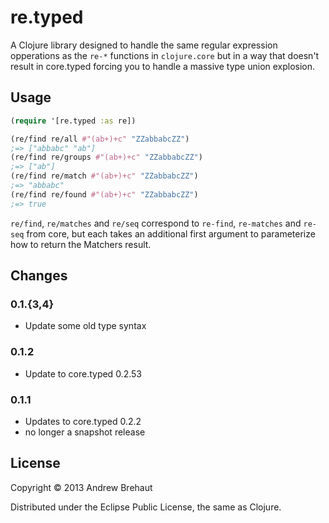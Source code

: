 # re.typed

A Clojure library designed to handle the same regular expression opperations as the `re-*`
functions in `clojure.core` but in a way that doesn't result in core.typed forcing you to handle
a massive type union explosion.

## Usage

```clojure
(require '[re.typed :as re])

(re/find re/all #"(ab+)+c" "ZZabbabcZZ") 
;=> ["abbabc" "ab"]
(re/find re/groups #"(ab+)+c" "ZZabbabcZZ") 
;=> ["ab"]
(re/find re/match #"(ab+)+c" "ZZabbabcZZ") 
;=> "abbabc"
(re/find re/found #"(ab+)+c" "ZZabbabcZZ") 
;=> true
```

`re/find`, `re/matches` and `re/seq` correspond to `re-find`, `re-matches` and `re-seq` from core,
but each takes an additional first argument to parameterize how to return the Matchers result.

## Changes

### 0.1.{3,4} ###

 * Update some old type syntax

### 0.1.2 ###

 * Update to core.typed 0.2.53

### 0.1.1 ###

 * Updates to core.typed 0.2.2
 * no longer a snapshot release

## License

Copyright © 2013 Andrew Brehaut

Distributed under the Eclipse Public License, the same as Clojure.
